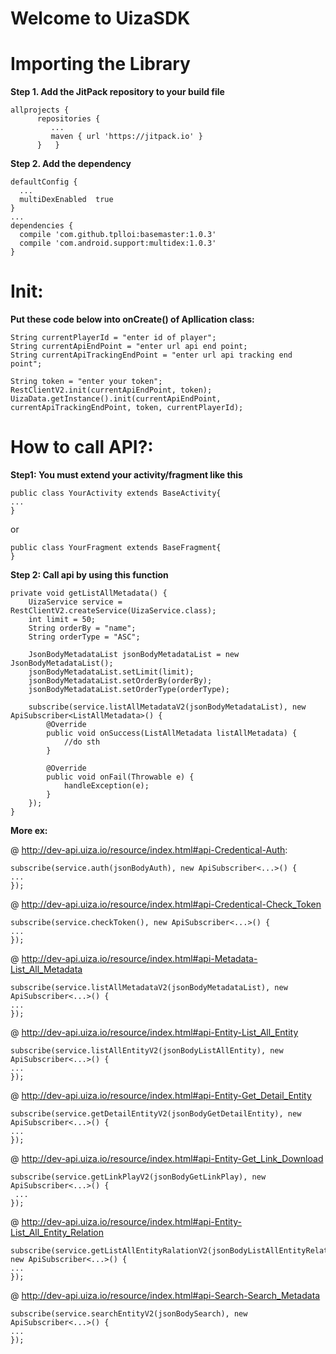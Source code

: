 # Welcome to UizaSDK

# Importing the Library
**Step 1. Add the JitPack repository to your build file**  

    allprojects {  
          repositories {  
             ...  
             maven { url 'https://jitpack.io' }  
          }   }
**Step 2. Add the dependency**  

    defaultConfig {  
      ...  
      multiDexEnabled  true  
    }
    ...
    dependencies {  
      compile 'com.github.tplloi:basemaster:1.0.3'  
      compile 'com.android.support:multidex:1.0.3'  
    }

# Init:
**Put these code below into onCreate() of Apllication class:**  

    String currentPlayerId = "enter id of player";  
    String currentApiEndPoint = "enter url api end point;  
    String currentApiTrackingEndPoint = "enter url api tracking end point";  
      
    String token = "enter your token";  
    RestClientV2.init(currentApiEndPoint, token);  
    UizaData.getInstance().init(currentApiEndPoint, currentApiTrackingEndPoint, token, currentPlayerId);  

# How to call API?:
**Step1: You must extend your activity/fragment like this**  

    public class YourActivity extends BaseActivity{
    ...
    }

or

    public class YourFragment extends BaseFragment{
    }
    
**Step 2: Call api by using this function** 

    private void getListAllMetadata() {  
        UizaService service = RestClientV2.createService(UizaService.class);  
        int limit = 50;  
        String orderBy = "name";  
        String orderType = "ASC";  
      
        JsonBodyMetadataList jsonBodyMetadataList = new JsonBodyMetadataList();  
        jsonBodyMetadataList.setLimit(limit);  
        jsonBodyMetadataList.setOrderBy(orderBy);  
        jsonBodyMetadataList.setOrderType(orderType);  
      
        subscribe(service.listAllMetadataV2(jsonBodyMetadataList), new ApiSubscriber<ListAllMetadata>() {  
            @Override  
            public void onSuccess(ListAllMetadata listAllMetadata) {  
                //do sth  
            }  
      
            @Override  
            public void onFail(Throwable e) {    
                handleException(e);  
            }  
        });  
    }

**More ex:**

@ http://dev-api.uiza.io/resource/index.html#api-Credentical-Auth:

    subscribe(service.auth(jsonBodyAuth), new ApiSubscriber<...>() {  
    ...
    });
@ http://dev-api.uiza.io/resource/index.html#api-Credentical-Check_Token

    subscribe(service.checkToken(), new ApiSubscriber<...>() {  
    ...
    });
@ http://dev-api.uiza.io/resource/index.html#api-Metadata-List_All_Metadata

    subscribe(service.listAllMetadataV2(jsonBodyMetadataList), new ApiSubscriber<...>() {  
    ...
    });
@ http://dev-api.uiza.io/resource/index.html#api-Entity-List_All_Entity

    subscribe(service.listAllEntityV2(jsonBodyListAllEntity), new ApiSubscriber<...>() {  
    ...
    });
@ http://dev-api.uiza.io/resource/index.html#api-Entity-Get_Detail_Entity

    subscribe(service.getDetailEntityV2(jsonBodyGetDetailEntity), new ApiSubscriber<...>() {  
    ...
    });
  @ http://dev-api.uiza.io/resource/index.html#api-Entity-Get_Link_Download
  

    subscribe(service.getLinkPlayV2(jsonBodyGetLinkPlay), new ApiSubscriber<...>() {  
     ...
    });

@ http://dev-api.uiza.io/resource/index.html#api-Entity-List_All_Entity_Relation

    subscribe(service.getListAllEntityRalationV2(jsonBodyListAllEntityRelation), new ApiSubscriber<...>() {  
    ...
    });

@ http://dev-api.uiza.io/resource/index.html#api-Search-Search_Metadata

    subscribe(service.searchEntityV2(jsonBodySearch), new ApiSubscriber<...>() {  
    ...
    });
